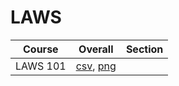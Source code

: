 # LAWS

| Course | Overall | Section |
| ------ | ------- | ------- |
| LAWS 101 | [csv](https://github.com/UCSD-Historical-Enrollment-Data/2024Winter/blob/main/overall/LAWS%20101.csv), [png](https://raw.githubusercontent.com/UCSD-Historical-Enrollment-Data/2024Winter/main/plot_overall/LAWS%20101.png) |  |
